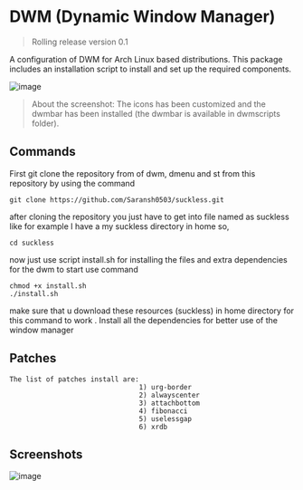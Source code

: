 # DWM (Dynamic Window Manager)
>Rolling release version 0.1

A configuration of DWM for Arch Linux based distributions. This package includes an installation script to install and set up the required components.

![image](https://github.com/Saransh0503/my_vaults/blob/main/pix/*_1.png)
>About the screenshot: The icons has been customized  and the dwmbar has been installed  (the dwmbar is available in dwmscripts folder).

## Commands

First git clone the repository from of dwm, dmenu and st from this repository by using the command

```shell
git clone https://github.com/Saransh0503/suckless.git 
```

after cloning the repository you just have to get into file named as suckless like for example I have a my suckless directory in home so,

```shell
cd suckless
```

now just use script install.sh for installing the files and extra dependencies for the dwm to start
use command 

```shell
chmod +x install.sh
./install.sh
```

make sure that u download these resources (suckless) in home directory for this command to work .
Install all the dependencies for better use of the window manager

## Patches
```
The list of patches install are:
                                1) urg-border
                                2) alwayscenter
                                3) attachbottom
                                4) fibonacci
                                5) uselessgap
                                6) xrdb
```

## Screenshots

![image](https://github.com/Saransh0503/my_vaults/blob/main/pix/2025-02-11_11-52.png)
